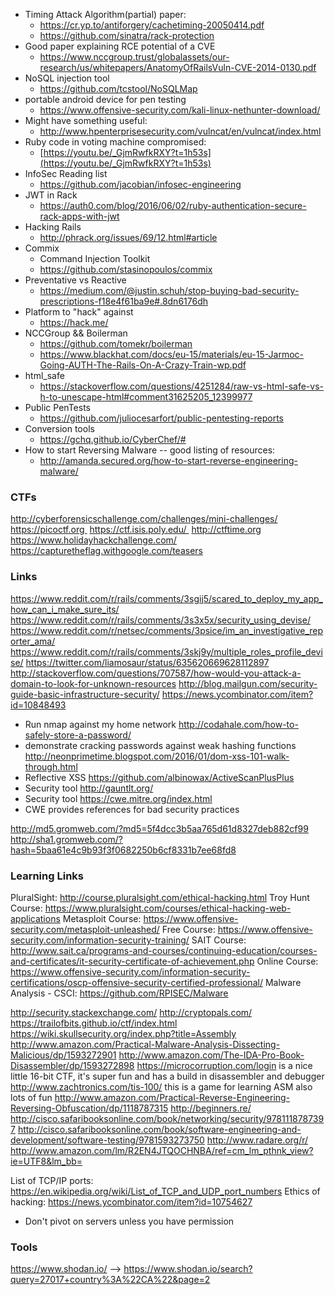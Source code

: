 * Timing Attack Algorithm(partial) paper:
    * https://cr.yp.to/antiforgery/cachetiming-20050414.pdf
    * https://github.com/sinatra/rack-protection
* Good paper explaining RCE potential of a CVE 
    * https://www.nccgroup.trust/globalassets/our-research/us/whitepapers/AnatomyOfRailsVuln-CVE-2014-0130.pdf
* NoSQL injection tool
    * https://github.com/tcstool/NoSQLMap
* portable android device for pen testing
    * https://www.offensive-security.com/kali-linux-nethunter-download/
* Might have something useful:
    * http://www.hpenterprisesecurity.com/vulncat/en/vulncat/index.html
* Ruby code in voting machine compromised:
    * [https://youtu.be/_GjmRwfkRXY?t=1h53s](https://youtu.be/_GjmRwfkRXY?t=1h53s)
* InfoSec Reading list
    * https://github.com/jacobian/infosec-engineering
* JWT in Rack
    * https://auth0.com/blog/2016/06/02/ruby-authentication-secure-rack-apps-with-jwt
* Hacking Rails
    * http://phrack.org/issues/69/12.html#article
* Commix
    * Command Injection Toolkit
    * https://github.com/stasinopoulos/commix
* Preventative vs Reactive
    * https://medium.com/@justin.schuh/stop-buying-bad-security-prescriptions-f18e4f61ba9e#.8dn6176dh
* Platform to "hack" against
    * https://hack.me/
* NCCGroup && Boilerman
    * https://github.com/tomekr/boilerman
    * https://www.blackhat.com/docs/eu-15/materials/eu-15-Jarmoc-Going-AUTH-The-Rails-On-A-Crazy-Train-wp.pdf
* html_safe
    * https://stackoverflow.com/questions/4251284/raw-vs-html-safe-vs-h-to-unescape-html#comment31625205_12399977
* Public PenTests
    * https://github.com/juliocesarfort/public-pentesting-reports
* Conversion tools
    * https://gchq.github.io/CyberChef/#
* How to start Reversing Malware -- good listing of resources:
    * http://amanda.secured.org/how-to-start-reverse-engineering-malware/

### CTFs

http://cyberforensicschallenge.com/challenges/mini-challenges/
https://picoctf.org 
https://ctf.isis.poly.edu/ 
http://ctftime.org
https://www.holidayhackchallenge.com/
https://capturetheflag.withgoogle.com/teasers

### Links
https://www.reddit.com/r/rails/comments/3sgij5/scared_to_deploy_my_app_how_can_i_make_sure_its/
https://www.reddit.com/r/rails/comments/3s3x5x/security_using_devise/
https://www.reddit.com/r/netsec/comments/3psice/im_an_investigative_reporter_ama/
https://www.reddit.com/r/rails/comments/3skj9y/multiple_roles_profile_devise/
https://twitter.com/liamosaur/status/635620669628112897
http://stackoverflow.com/questions/707587/how-would-you-attack-a-domain-to-look-for-unknown-resources
http://blog.mailgun.com/security-guide-basic-infrastructure-security/
  https://news.ycombinator.com/item?id=10848493
- Run nmap against my home network
http://codahale.com/how-to-safely-store-a-password/
- demonstrate cracking passwords against weak hashing functions
http://neonprimetime.blogspot.com/2016/01/dom-xss-101-walk-through.html
- Reflective XSS
https://github.com/albinowax/ActiveScanPlusPlus
- Security tool
http://gauntlt.org/
- Security tool
https://cwe.mitre.org/index.html
- CWE provides references for bad security practices

http://md5.gromweb.com/?md5=5f4dcc3b5aa765d61d8327deb882cf99
http://sha1.gromweb.com/?hash=5baa61e4c9b93f3f0682250b6cf8331b7ee68fd8

### Learning Links

PluralSight: http://course.pluralsight.com/ethical-hacking.html
Troy Hunt Course: https://www.pluralsight.com/courses/ethical-hacking-web-applications
Metasploit Course: https://www.offensive-security.com/metasploit-unleashed/
Free Course: https://www.offensive-security.com/information-security-training/
SAIT Course: http://www.sait.ca/programs-and-courses/continuing-education/courses-and-certificates/it-security-certificate-of-achievement.php
Online Course: https://www.offensive-security.com/information-security-certifications/oscp-offensive-security-certified-professional/
Malware Analysis - CSCI: https://github.com/RPISEC/Malware

http://security.stackexchange.com/
http://cryptopals.com/
https://trailofbits.github.io/ctf/index.html
https://wiki.skullsecurity.org/index.php?title=Assembly
http://www.amazon.com/Practical-Malware-Analysis-Dissecting-Malicious/dp/1593272901
http://www.amazon.com/The-IDA-Pro-Book-Disassembler/dp/1593272898
https://microcorruption.com/login is a nice little 16-bit CTF, it's super fun and has a build in disassembler and debugger
http://www.zachtronics.com/tis-100/ this is a game for learning ASM also lots of fun
http://www.amazon.com/Practical-Reverse-Engineering-Reversing-Obfuscation/dp/1118787315
http://beginners.re/
http://cisco.safaribooksonline.com/book/networking/security/9781118787397
http://cisco.safaribooksonline.com/book/software-engineering-and-development/software-testing/9781593273750
http://www.radare.org/r/
http://www.amazon.com/lm/R2EN4JTQOCHNBA/ref=cm_lm_pthnk_view?ie=UTF8&lm_bb=

List of TCP/IP ports: https://en.wikipedia.org/wiki/List_of_TCP_and_UDP_port_numbers
Ethics of hacking: https://news.ycombinator.com/item?id=10754627
  * Don't pivot on servers unless you have permission

### Tools

https://www.shodan.io/
--> https://www.shodan.io/search?query=27017+country%3A%22CA%22&page=2
